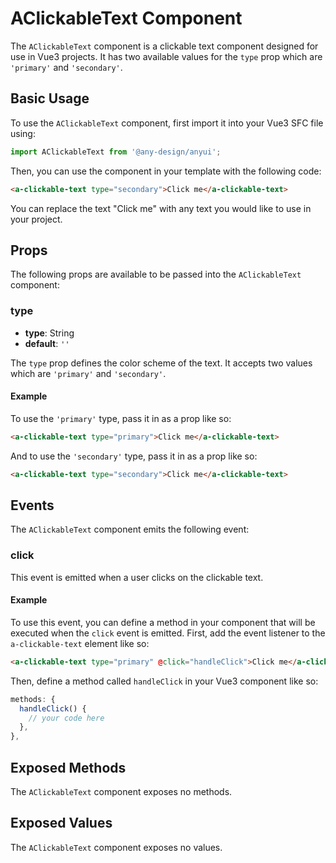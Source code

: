 # AClickableText Component

The `AClickableText` component is a clickable text component designed for use in Vue3 projects. It has two available values for the `type` prop which are `'primary'` and `'secondary'`.

## Basic Usage

To use the `AClickableText` component, first import it into your Vue3 SFC file using:

```javascript
import AClickableText from '@any-design/anyui';
```

Then, you can use the component in your template with the following code:

```html
<a-clickable-text type="secondary">Click me</a-clickable-text>
```

You can replace the text "Click me" with any text you would like to use in your project.

## Props

The following props are available to be passed into the `AClickableText` component:

### type

- **type**: String
- **default**: `''`

The `type` prop defines the color scheme of the text. It accepts two values which are `'primary'` and `'secondary'`.

#### Example

To use the `'primary'` type, pass it in as a prop like so:

```html
<a-clickable-text type="primary">Click me</a-clickable-text>
```

And to use the `'secondary'` type, pass it in as a prop like so:

```html
<a-clickable-text type="secondary">Click me</a-clickable-text>
```

## Events

The `AClickableText` component emits the following event:

### click

This event is emitted when a user clicks on the clickable text.

#### Example

To use this event, you can define a method in your component that will be executed when the `click` event is emitted. First, add the event listener to the `a-clickable-text` element like so:

```html
<a-clickable-text type="primary" @click="handleClick">Click me</a-clickable-text>
```

Then, define a method called `handleClick` in your Vue3 component like so:

```javascript
methods: {
  handleClick() {
    // your code here
  },
},
```

## Exposed Methods

The `AClickableText` component exposes no methods.

## Exposed Values

The `AClickableText` component exposes no values.
